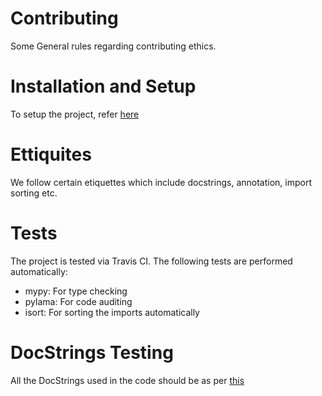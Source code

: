# Contributing

Some General rules regarding contributing ethics.

# Installation and Setup

To setup the project, refer [here](https://github.com/iit-technology-ambit/common-backend/blob/master/README.md)

# Ettiquites

We follow certain etiquettes which include docstrings, annotation, import sorting etc.

# Tests

The project is tested via Travis CI. The following tests are performed automatically:

- mypy: For type checking
- pylama: For code auditing
- isort: For sorting the imports automatically

# DocStrings Testing

All the DocStrings used in the code should be as per [this](https://www.datacamp.com/community/tutorials/docstrings-python)
